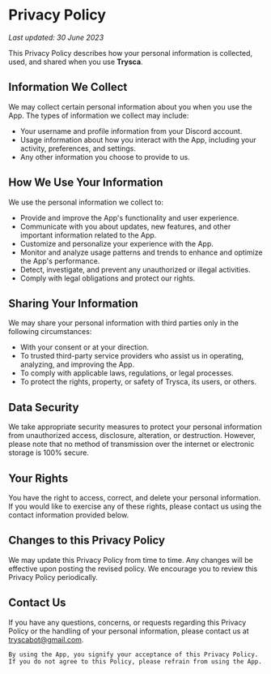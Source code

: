 # Privacy Policy

*Last updated: 30 June 2023*

This Privacy Policy describes how your personal information is collected, used, and shared when you use **Trysca**.

## Information We Collect

We may collect certain personal information about you when you use the App. The types of information we collect may include:
- Your username and profile information from your Discord account.
- Usage information about how you interact with the App, including your activity, preferences, and settings.
- Any other information you choose to provide to us.

## How We Use Your Information

We use the personal information we collect to:
- Provide and improve the App's functionality and user experience.
- Communicate with you about updates, new features, and other important information related to the App.
- Customize and personalize your experience with the App.
- Monitor and analyze usage patterns and trends to enhance and optimize the App's performance.
- Detect, investigate, and prevent any unauthorized or illegal activities.
- Comply with legal obligations and protect our rights.

## Sharing Your Information

We may share your personal information with third parties only in the following circumstances:
- With your consent or at your direction.
- To trusted third-party service providers who assist us in operating, analyzing, and improving the App.
- To comply with applicable laws, regulations, or legal processes.
- To protect the rights, property, or safety of Trysca, its users, or others.

## Data Security

We take appropriate security measures to protect your personal information from unauthorized access, disclosure, alteration, or destruction. However, please note that no method of transmission over the internet or electronic storage is 100% secure.

## Your Rights

You have the right to access, correct, and delete your personal information. If you would like to exercise any of these rights, please contact us using the contact information provided below.

## Changes to this Privacy Policy

We may update this Privacy Policy from time to time. Any changes will be effective upon posting the revised policy. We encourage you to review this Privacy Policy periodically.

## Contact Us

If you have any questions, concerns, or requests regarding this Privacy Policy or the handling of your personal information, please contact us at tryscabot@gmail.com.

`By using the App, you signify your acceptance of this Privacy Policy. If you do not agree to this Policy, please refrain from using the App.`
